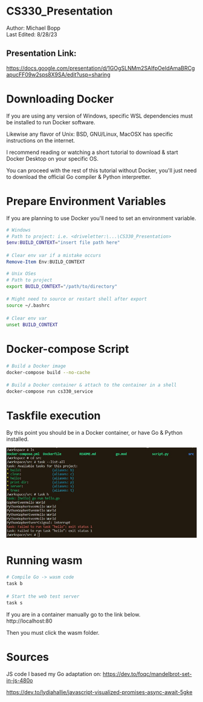 # CS330_Presentation

Author: Michael Bopp <br>
Last Edited: 8/28/23 <br>

Presentation Link:
--- 
https://docs.google.com/presentation/d/1GOgSLNMm2SAIfpOeIdAmaBRCgapucFF09w2sps8X9SA/edit?usp=sharing

# Downloading Docker

If you are using any version of Windows, specific WSL dependencies must be installed to run Docker software.

Likewise any flavor of Unix: BSD, GNU/Linux, MacOSX has specific instructions on the internet.

I recommend reading or watching a short tutorial to download & start Docker Desktop on your specific OS.

You can proceed with the rest of this tutorial without Docker, you'll just need to download the official Go compiler & Python interpretter.

# Prepare Environment Variables

If you are planning to use Docker you'll need to set an environment variable.

```powershell
# Windows
# Path to project: i.e. <driveletter:\...\CS330_Presentation>
$env:BUILD_CONTEXT="insert file path here"

# Clear env var if a mistake occurs
Remove-Item Env:BUILD_CONTEXT
```

```bash
# Unix OSes
# Path to project
export BUILD_CONTEXT="/path/to/directory"

# Might need to source or restart shell after export
source ~/.bashrc

# Clear env var
unset BUILD_CONTEXT
```

# Docker-compose Script

```bash
# Build a Docker image
docker-compose build --no-cache

# Build a Docker container & attach to the container in a shell
docker-compose run cs330_service
```

# Taskfile execution

By this point you should be in a Docker container, or have Go & Python installed.

![Taskfile](taskfile_demo.jpg)


# Running wasm

```bash
# Compile Go -> wasm code
task b

# Start the web test server
task s

```

If you are in a container manually go to the link below. <br> http://localhost:80

Then you must click the wasm folder.

# Sources

JS code I based my Go adaptation on: https://dev.to/foqc/mandelbrot-set-in-js-480o

https://dev.to/lydiahallie/javascript-visualized-promises-async-await-5gke

